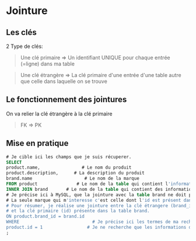 # Jointure

## Les clés

2 Type de clés:

> Une clé primaire => Un identifiant UNIQUE pour chaque entrée (=ligne) dans ma table

> Une clé étrangère => La clé primaire d'une entrée d'une table autre que celle dans laquelle on se trouve

## Le fonctionnement des jointures

On va relier la clé étrangère à la clé primaire

> FK => PK

## Mise en pratique

```SQL
# Je cible ici les champs que je suis récuperer.
SELECT
product.name,                # Le nom du produit
product.description,      # La description du produit
brand.name                    # Le nom de la marque
FROM product               # Le nom de la table qui contient l'information principale que je cherche (ici le produit dont l'id est 1)
INNER JOIN brand       # Le nom de la table qui contient des informations supplémentaire (ici la table brand puisque je souhaite récuperer le nom de la maque, dans mon select)
# Je précise ici à MySQL, que la jointure avec la table brand ne doit pas se faire avec TOUTES les marques, mais uniquement une seul.
# La seule marque qui m'interesse c'est celle dont l'id est présent dans le champ brand_id de la table product.
# Pour résumer, je réalise une jointure entre la clé étrangere (brand_id) présente dans la table product
# et la clé primaire (id) présente dans la table brand.
ON product.brand_id = brand.id 
WHERE                            # Je précise ici les termes de ma recherche
product.id = 1                 # Je ne recherche que les informations du produit dont l'id est 1
; 
```